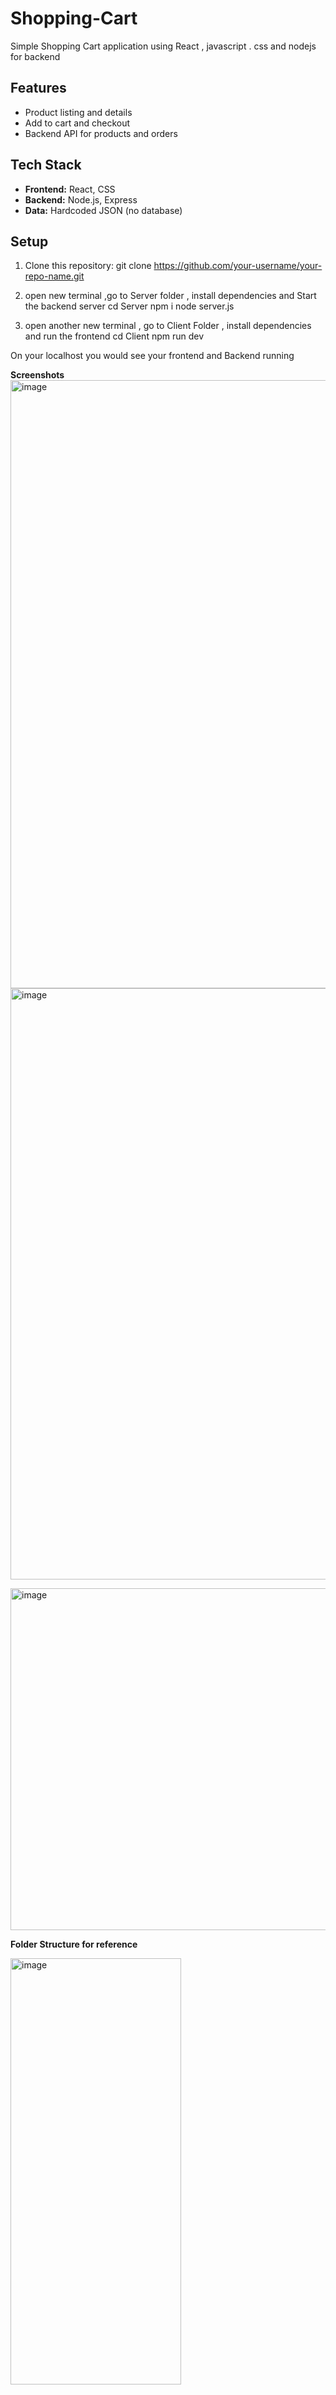 # Shopping-Cart
Simple Shopping Cart application using React , javascript . css  and nodejs  for backend 

##  Features
- Product listing and details
- Add to cart and checkout
- Backend API for products and orders

##  Tech Stack
- **Frontend:** React, CSS
- **Backend:** Node.js, Express
- **Data:** Hardcoded JSON (no database)

##  Setup
1. Clone this repository:
   git clone https://github.com/your-username/your-repo-name.git


2. open new terminal ,go to Server folder , install dependencies and Start the backend server
   cd Server
   npm i 
   node server.js

3. open another new terminal , go to Client Folder  , install dependencies and run the frontend
   cd Client
   npm run dev

On your localhost you would see your frontend and Backend running 

**Screenshots** 
<img width="1908" height="973" alt="image" src="https://github.com/user-attachments/assets/e9a7b8ef-9d68-44a9-b8a0-9006001fbed0" />
<img width="1911" height="946" alt="image" src="https://github.com/user-attachments/assets/eb3cacaf-4ba2-4ea0-b6f4-e96131c3d20b" />

<img width="1916" height="547" alt="image" src="https://github.com/user-attachments/assets/9344e4ab-51ec-4b0b-9126-050906906ea7" />

**Folder Structure for reference**

<img width="273" height="682" alt="image" src="https://github.com/user-attachments/assets/811b545d-eef8-4dfc-805f-e7a353ca0254" />






   

